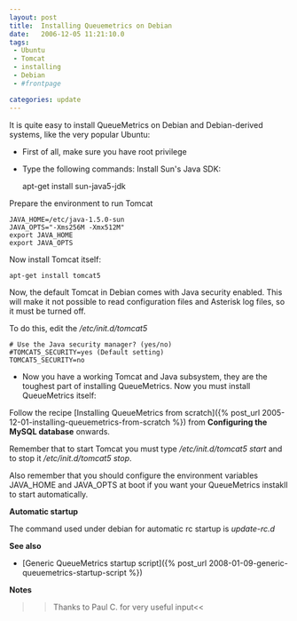 ```yaml
---
layout: post
title:  Installing Queuemetrics on Debian
date:   2006-12-05 11:21:10.0
tags:
 - Ubuntu
 - Tomcat
 - installing
 - Debian
 - #frontpage

categories: update
---
```


It is quite easy to install QueueMetrics on Debian and Debian-derived systems, like the very popular Ubuntu:


* First of all, make sure you have root privilege


* Type the following commands:
Install Sun's Java SDK:
    
    apt-get install sun-java5-jdk


Prepare the environment to run Tomcat
    
    JAVA_HOME=/etc/java-1.5.0-sun
    JAVA_OPTS="-Xms256M -Xmx512M"
    export JAVA_HOME
    export JAVA_OPTS


Now install Tomcat itself:
    
    apt-get install tomcat5


Now, the default Tomcat in Debian comes with Java security enabled. This will make it not possible to read configuration files and Asterisk log files, so it must be turned off.

To do this, edit the */etc/init.d/tomcat5*

    
    # Use the Java security manager? (yes/no)
    #TOMCAT5_SECURITY=yes (Default setting)
    TOMCAT5_SECURITY=no



* Now you have a working Tomcat and Java subsystem, they are the toughest part of installing QueueMetrics. Now you must install QueueMetrics itself:

Follow the recipe [Installing QueueMetrics from scratch]({% post_url 2005-12-01-installing-queuemetrics-from-scratch %}) from **Configuring the MySQL database**
 onwards.

Remember that to start Tomcat you must type */etc/init.d/tomcat5 start* and to stop it */etc/init.d/tomcat5 stop*.

Also remember that you should configure the environment variables  JAVA_HOME and JAVA_OPTS at boot if you want your QueueMetrics instakll to start automatically.

**Automatic startup**

The command used under debian for automatic rc startup is *update-rc.d*

**See also**


* [Generic QueueMetrics startup script]({% post_url 2008-01-09-generic-queuemetrics-startup-script %})

**Notes**

>>Thanks to Paul C. for very useful input<<


